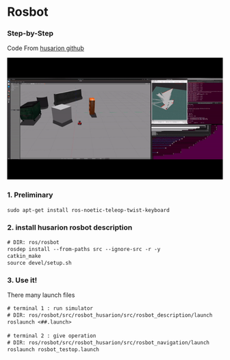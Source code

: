 # Rosbot 

### Step-by-Step

Code From [husarion github](https://github.com/husarion/rosbot_description)


<img src="../asset/rosbot_demo.gif">

### 1. Preliminary

```
sudo apt-get install ros-noetic-teleop-twist-keyboard 
```

### 2. install husarion rosbot description

```
# DIR: ros/rosbot
rosdep install --from-paths src --ignore-src -r -y 
catkin_make
source devel/setup.sh
```

### 3. Use it!

There many launch files 

```
# terminal 1 : run simulator
# DIR: ros/rosbot/src/rosbot_husarion/src/rosbot_description/launch 
roslaunch <##.launch>

# terminal 2 : give operation
# DIR: ros/rosbot/src/rosbot_husarion/src/rosbot_navigation/launch
roslaunch rosbot_testop.launch
```

